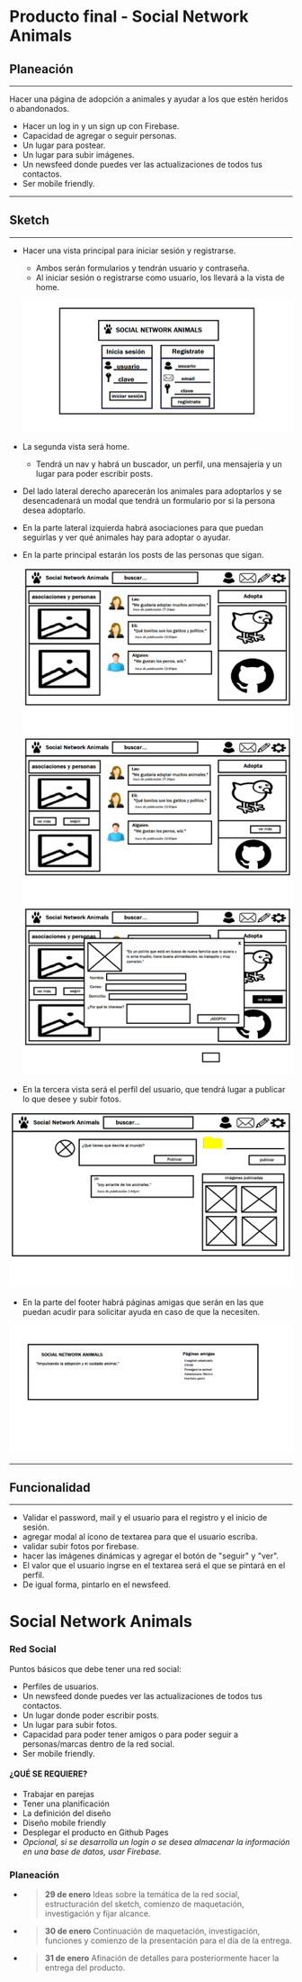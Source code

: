 
# Producto final - Social Network Animals

## Planeación

***

Hacer una página de adopción a animales y ayudar a los que estén heridos o abandonados.
* Hacer un log in y un sign up con Firebase.
* Capacidad de agregar o seguir personas.
* Un lugar para postear.
* Un lugar para subir imágenes.
* Un newsfeed donde puedes ver las actualizaciones de todos tus contactos.
* Ser mobile friendly.

*** 

## Sketch

***

* Hacer una vista principal para iniciar sesión y registrarse.
  - Ambos serán formularios y tendrán usuario y contraseña.
  - Al iniciar sesión o registrarse como usuario, los llevará a la vista de home.

  ![Huella logo](/assets/images/huella.png)

* La segunda vista será home.
  - Tendrá un nav y habrá un buscador, un perfil, una mensajería y un lugar para poder escribir posts.
* Del lado lateral derecho aparecerán los animales para adoptarlos y se desencadenará un modal que tendrá un formulario por si la persona desea adoptarlo.
* En la parte lateral izquierda habrá asociaciones para que puedan seguirlas y ver qué animales hay para adoptar o ayudar.
* En la parte principal estarán los posts de las personas que sigan.

  ![Home](/assets/images/home.png)
  ![Home](/assets/images/home2.png)
  ![Home](/assets/images/home3.png)

* En la tercera vista será el perfil del usuario, que tendrá lugar a publicar lo que desee y subir fotos.

![Profile](assets/images/profile.png)

* En la parte del footer habrá páginas amigas que serán en las que puedan acudir para solicitar ayuda en caso de que la necesiten. 

![Footer](assets/images/footer.png)

***

## Funcionalidad

***

* Validar el password, mail y el usuario para el registro y el inicio de sesión.
* agregar modal al ícono de textarea para que el usuario escriba.
* validar subir fotos por firebase.
* hacer las imágenes dinámicas y agregar el botón de "seguir" y "ver".
* El valor que el usuario ingrse en el textarea será el que se pintará en el perfil.
* De igual forma, pintarlo en el newsfeed.


# Social Network Animals
### Red Social

Puntos básicos que debe tener una red social:

* Perfiles de usuarios.
* Un newsfeed donde puedes ver las actualizaciones de todos tus contactos.
* Un lugar donde poder escribir posts.
* Un lugar para subir fotos.
* Capacidad para poder tener amigos o para poder seguir a personas/marcas dentro de la red social.
* Ser mobile friendly.

#### ¿QUÉ SE REQUIERE?
* Trabajar en parejas
* Tener una planificación
* La definición del diseño
* Diseño mobile friendly
* Desplegar el producto en Github Pages
* *Opcional, si se desarrolla un login o se desea almacenar la información en una base de datos, usar Firebase.*

### Planeación
* >**29 de enero** Ideas sobre la temática de la red social, estructuración del sketch, comienzo de maquetación, investigación y fijar alcance.
* >**30 de enero** Continuación de maquetación, investigación, funciones y comienzo de la presentación para el día de la entrega.
* >**31 de enero** Afinación de detalles para posteriormente hacer la entrega del producto.


